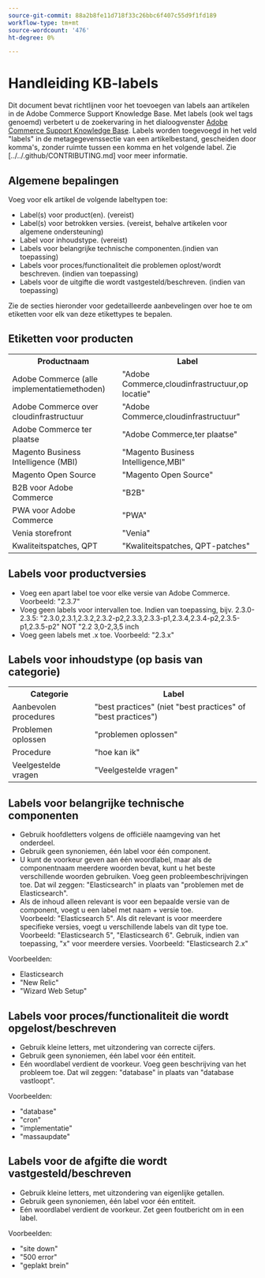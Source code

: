 ```yaml
---
source-git-commit: 88a2b8fe11d718f33c26bbc6f407c55d9f1fd189
workflow-type: tm+mt
source-wordcount: '476'
ht-degree: 0%

---
```

# Handleiding KB-labels

Dit document bevat richtlijnen voor het toevoegen van labels aan artikelen in de Adobe Commerce Support Knowledge Base.
Met labels (ook wel tags genoemd) verbetert u de zoekervaring in het dialoogvenster [Adobe Commerce Support Knowledge Base](https://support.magento.com/hc/en-us).
Labels worden toegevoegd in het veld &quot;labels&quot; in de metagegevenssectie van een artikelbestand, gescheiden door komma&#39;s, zonder ruimte tussen een komma en het volgende label.
Zie [../../.github/CONTRIBUTING.md] voor meer informatie.

## Algemene bepalingen

Voeg voor elk artikel de volgende labeltypen toe:

* Label(s) voor product(en). (vereist)
* Label(s) voor betrokken versies. (vereist, behalve artikelen voor algemene ondersteuning)
* Label voor inhoudstype. (vereist)
* Labels voor belangrijke technische componenten.(indien van toepassing)
* Labels voor proces/functionaliteit die problemen oplost/wordt beschreven. (indien van toepassing)
* Labels voor de uitgifte die wordt vastgesteld/beschreven. (indien van toepassing)

Zie de secties hieronder voor gedetailleerde aanbevelingen over hoe te om etiketten voor elk van deze etikettypes te bepalen.

## Etiketten voor producten

<table>
<tbody>
  <tr>
    <th>Productnaam</th>
    <th>Label</th>
  </tr>
  <tr>
    <td>Adobe Commerce (alle implementatiemethoden) </td>
    <td>
    "Adobe Commerce,cloudinfrastructuur,op locatie"
    </td>
  </tr>
  <tr>
    <td>Adobe Commerce over cloudinfrastructuur</td>
    <td>
      "Adobe Commerce,cloudinfrastructuur"
    </td>
  </tr>
  <tr>
    <td>Adobe Commerce ter plaatse</td>
    <td>"Adobe Commerce,ter plaatse"</td>
  </tr>
  <tr>
    <td>Magento Business Intelligence (MBI)</td>
    <td>
        "Magento Business Intelligence,MBI"
    </td>
  </tr>
   <tr>
    <td>Magento Open Source</td>
    <td>
        "Magento Open Source"
    </td>
  </tr>
  <tr>
    <td>B2B voor Adobe Commerce</td>
    <td>"B2B"</td>
  </tr>
  <tr>
    <td>PWA voor Adobe Commerce</td>
    <td>"PWA"</td>
  </tr>
  <tr>
    <td>Venia storefront</td>
    <td>"Venia"</td>
  </tr>
  <tr>
    <td>Kwaliteitspatches, QPT</td>
    <td>"Kwaliteitspatches, QPT-patches"</td>
  </tr>
  </tbody>
</table>

## Labels voor productversies

* Voeg een apart label toe voor elke versie van Adobe Commerce. Voorbeeld: &quot;2.3.7&quot;
* Voeg geen labels voor intervallen toe.
Indien van toepassing, bijv. 2.3.0-2.3.5: &quot;2.3.0,2.3.1,2.3.2,2.3.2-p2,2.3.3,2.3.3-p1,2.3.4,2.3.4-p2,2.3.5-p1,2.3.5-p2&quot; NOT &quot;2.2 3,0-2,3,5 inch
* Voeg geen labels met .x toe. Voorbeeld: &quot;2.3.x&quot;

## Labels voor inhoudstype (op basis van categorie)

<table>
  <tbody>
    <tr>
      <th>Categorie</th>
      <th>Label</th>
    </tr>
    <tr>
      <td>Aanbevolen procedures</td>
      <td>"best practices" (niet "best practices" of "best practices")</td>
    </tr>
    <tr>
      <td>
        Problemen oplossen
      </td>
      <td>
      "problemen oplossen"
      </td>
    </tr>
    <tr>
      <td>Procedure</td>
      <td>"hoe kan ik"</td>
    </tr>
    <tr>
      <td>Veelgestelde vragen</td>
      <td >"Veelgestelde vragen"</td>
    </tr>
  </tbody>
</table>

## Labels voor belangrijke technische componenten

* Gebruik hoofdletters volgens de officiële naamgeving van het onderdeel.
* Gebruik geen synoniemen, één label voor één component.
* U kunt de voorkeur geven aan één woordlabel, maar als de componentnaam meerdere woorden bevat, kunt u het beste verschillende woorden gebruiken. Voeg geen probleembeschrijvingen toe. Dat wil zeggen: &quot;Elasticsearch&quot; in plaats van &quot;problemen met de Elasticsearch&quot;.
* Als de inhoud alleen relevant is voor een bepaalde versie van de component, voegt u een label met naam + versie toe.\
  Voorbeeld: &quot;Elasticsearch 5&quot;. Als dit relevant is voor meerdere specifieke versies, voegt u verschillende labels van dit type toe. Voorbeeld: &quot;Elasticsearch 5&quot;, &quot;Elasticsearch 6&quot;. Gebruik, indien van toepassing, &quot;x&quot; voor meerdere versies. Voorbeeld: &quot;Elasticsearch 2.x&quot;

Voorbeelden:

* Elasticsearch
* &quot;New Relic&quot;
* &quot;Wizard Web Setup&quot;

## Labels voor proces/functionaliteit die wordt opgelost/beschreven

* Gebruik kleine letters, met uitzondering van correcte cijfers.
* Gebruik geen synoniemen, één label voor één entiteit.
* Eén woordlabel verdient de voorkeur. Voeg geen beschrijving van het probleem toe. Dat wil zeggen: &quot;database&quot; in plaats van &quot;database vastloopt&quot;.

Voorbeelden: 

* &quot;database&quot;
* &quot;cron&quot;
* &quot;implementatie&quot;
* &quot;massaupdate&quot;

## Labels voor de afgifte die wordt vastgesteld/beschreven

* Gebruik kleine letters, met uitzondering van eigenlijke getallen.
* Gebruik geen synoniemen, één label voor één entiteit.
* Eén woordlabel verdient de voorkeur. Zet geen foutbericht om in een label.

Voorbeelden:

* &quot;site down&quot;
* &quot;500 error&quot;
* &quot;geplakt brein&quot;
